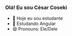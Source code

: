 ### Olá! Eu sou César Coseki

- 🔭 Hoje eu sou estudante
- 🌱 Estudando Angular
- 😄 Pronouns: Ele/Dele
